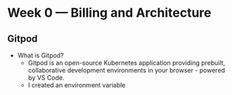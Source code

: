 # Week 0 — Billing and Architecture
## Gitpod
- What is Gitpod?
    - Gitpod is an open-source Kubernetes application providing prebuilt, collaborative development environments in your browser - powered by VS Code.
    - I created an environment variable


